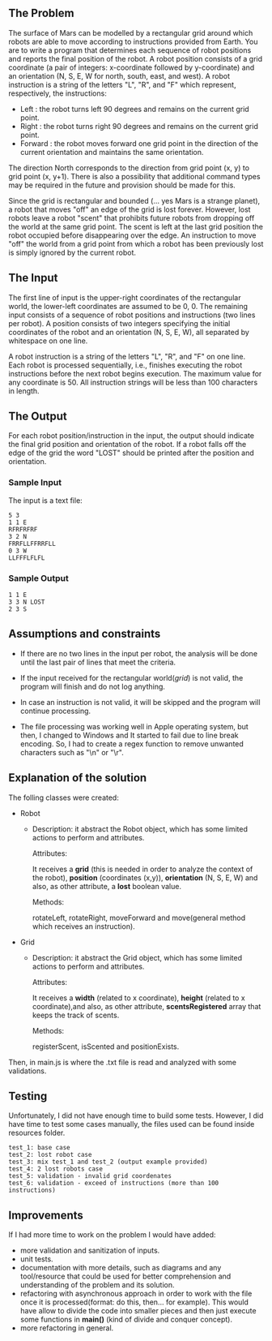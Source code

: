 
## The Problem

The surface of Mars can be modelled by a rectangular grid around which robots are able to move
according to instructions provided from Earth. You are to write a program that determines each
sequence of robot positions and reports the final position of the robot. A robot position consists
of a grid coordinate (a pair of integers: x-coordinate followed by y-coordinate) and an orientation
(N, S, E, W for north, south, east, and west). A robot instruction is a string of the letters "L",
"R", and "F" which represent, respectively, the instructions:

- Left : the robot turns left 90 degrees and remains on the current grid point.
- Right : the robot turns right 90 degrees and remains on the current grid point.
- Forward : the robot moves forward one grid point in the direction of the current orientation and
  maintains the same orientation.

The direction North corresponds to the direction from grid point (x, y) to grid point (x, y+1).
There is also a possibility that additional command types may be required in the future and
provision should be made for this.

Since the grid is rectangular and bounded (... yes Mars is a strange planet), a robot that moves
"off" an edge of the grid is lost forever. However, lost robots leave a robot "scent" that
prohibits future robots from dropping off the world at the same grid point. The scent is left at
the last grid position the robot occupied before disappearing over the edge. An instruction to move
"off" the world from a grid point from which a robot has been previously lost is simply ignored by
the current robot.

## The Input

The first line of input is the upper-right coordinates of the rectangular world, the lower-left
coordinates are assumed to be 0, 0. The remaining input consists of a sequence of robot positions
and instructions (two lines per robot). A position consists of two integers specifying the initial
coordinates of the robot and an orientation (N, S, E, W), all separated by whitespace on one line.

A robot instruction is a string of the letters "L", "R", and "F" on one line. Each robot is
processed sequentially, i.e., finishes executing the robot instructions before the next robot
begins execution. The maximum value for any coordinate is 50. All instruction strings will be less
than 100 characters in length.

## The Output

For each robot position/instruction in the input, the output should indicate the final grid
position and orientation of the robot. If a robot falls off the edge of the grid the word "LOST"
should be printed after the position and orientation.

### Sample Input

The input is a text file:

```text
5 3
1 1 E
RFRFRFRF
3 2 N
FRRFLLFFRRFLL
0 3 W
LLFFFLFLFL
```

### Sample Output

```text
1 1 E
3 3 N LOST
2 3 S
```

## Assumptions and constraints
- If there are no two lines in the input per robot, the analysis will be done until the last pair of lines that meet the criteria.

- If the input received for the rectangular world(_grid_) is not valid, the program will finish and do not log anything.

- In case an instruction is not valid, it will be skipped and the program will continue processing.

- The file processing was working well in Apple operating system, but then, I changed to Windows and It started to fail due to line break encoding.
So, I had to create a regex function to remove unwanted characters such as "\n" or "\r".

## Explanation of the solution

The folling classes were created:

- Robot

  - Description: it abstract the Robot object, which has some limited actions to perform and attributes.

    Attributes: 

      It receives a __grid__ (this is needed in order to analyze the context of the robot), __position__ (coordinates (x,y)), __orientation__ (N, S, E, W) and also, as other attribute, a __lost__ boolean value.

    Methods:

      rotateLeft, rotateRight, moveForward and move(general method which receives an instruction).

- Grid

  - Description: it abstract the Grid object, which has some limited actions to perform and attributes.

    Attributes: 

      It receives a __width__ (related to x coordinate), __height__ (related to x coordinate),and also, as other attribute, __scentsRegistered__ array that keeps the track of scents.

    Methods:

      registerScent, isScented and positionExists.

Then, in main.js is where the .txt file is read and analyzed with some validations.

## Testing

Unfortunately, I did not have enough time to build some tests. However, I did have time to test some cases manually, the files used can be found inside resources folder.
```
test_1: base case
test_2: lost robot case
test_3: mix test_1 and test_2 (output example provided)
test_4: 2 lost robots case
test_5: validation - invalid grid coordenates
test_6: validation - exceed of instructions (more than 100 instructions)
```

## Improvements
If I had more time to work on the problem I would have added:

- more validation and sanitization of inputs.
- unit tests.
- documentation with more details, such as diagrams and any tool/resource that could be used for better comprehension and understanding of the problem and its solution.
- refactoring with asynchronous approach in order to work with the file once it is processed(format: do this, then... for example). This would have allow to divide the code into smaller pieces and then just execute some functions in __main()__  (kind of divide and conquer concept).
- more refactoring in general.
